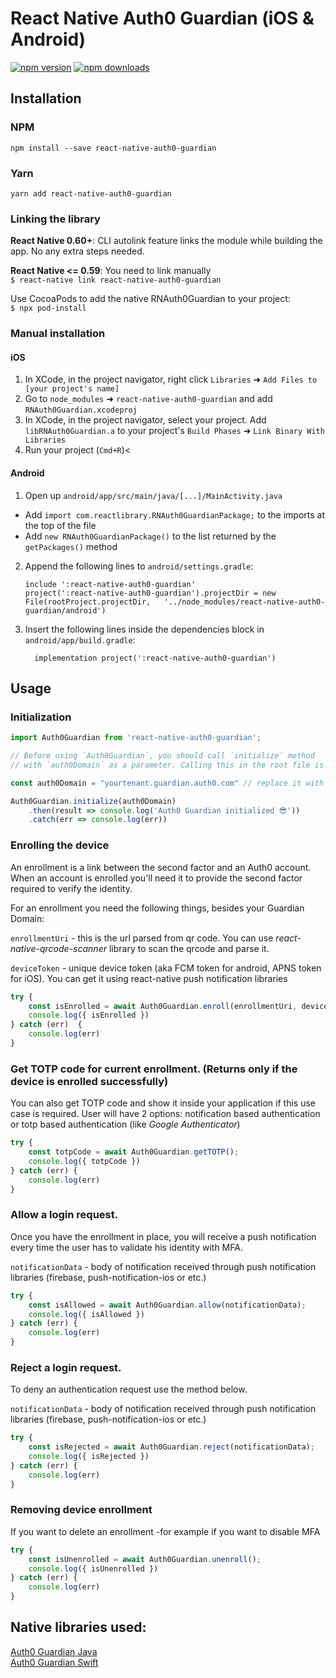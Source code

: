 
# React Native Auth0 Guardian (iOS & Android)

[![npm version](https://badge.fury.io/js/react-native-auth0-guardian.svg?update=9)](http://badge.fury.io/js/react-native-auth0-guardian)
[![npm downloads](https://img.shields.io/npm/dm/react-native-push-auth0-guardian.svg?update=9)](http://badge.fury.io/js/react-native-auth0-guardian)


## Installation

### NPM

`npm install --save react-native-auth0-guardian`

### Yarn

`yarn add react-native-auth0-guardian`



### Linking the library

**React Native 0.60+**:  CLI autolink feature links the module while building the app. No any extra steps needed.

**React Native <= 0.59**: You need to link manually   
`$ react-native link react-native-auth0-guardian`


Use CocoaPods to add the native RNAuth0Guardian to your project:   
`$ npx pod-install`



### Manual installation


#### iOS

1. In XCode, in the project navigator, right click `Libraries` ➜ `Add Files to [your project's name]`
2. Go to `node_modules` ➜ `react-native-auth0-guardian` and add `RNAuth0Guardian.xcodeproj`
3. In XCode, in the project navigator, select your project. Add `libRNAuth0Guardian.a` to your project's `Build Phases` ➜ `Link Binary With Libraries`
4. Run your project (`Cmd+R`)<

#### Android

1. Open up `android/app/src/main/java/[...]/MainActivity.java`
  - Add `import com.reactlibrary.RNAuth0GuardianPackage;` to the imports at the top of the file
  - Add `new RNAuth0GuardianPackage()` to the list returned by the `getPackages()` method
2. Append the following lines to `android/settings.gradle`:
  	```
  	include ':react-native-auth0-guardian'
  	project(':react-native-auth0-guardian').projectDir = new File(rootProject.projectDir, 	'../node_modules/react-native-auth0-guardian/android')
  	```
3. Insert the following lines inside the dependencies block in `android/app/build.gradle`:
  	```
      implementation project(':react-native-auth0-guardian')
  	```

## Usage
### Initialization
```javascript
import Auth0Guardian from 'react-native-auth0-guardian';

// Before using `Auth0Guardian`, you should call `initialize` method 
// with `auth0Domain` as a parameter. Calling this in the root file is recommended Ex: root index.js or App.js

const auth0Domain = "yourtenant.guardian.auth0.com" // replace it with your own

Auth0Guardian.initialize(auth0Domain)
	.then(result => console.log('Auth0 Guardian initialized 😎'))
	.catch(err => console.log(err))
```

### Enrolling the device

An enrollment is a link between the second factor and an Auth0 account. When an account is enrolled you'll need it to provide the second factor required to verify the identity.

For an enrollment you need the following things, besides your Guardian Domain:

`enrollmentUri` - this is the url parsed from qr code. You can use *react-native-qrcode-scanner* library to scan the qrcode and parse it.   

`deviceToken` - unique device token (aka FCM token for android, APNS token for iOS). You can get it using react-native push notification libraries

```javascript
try {
	const isEnrolled = await Auth0Guardian.enroll(enrollmentUri, deviceToken);
	console.log({ isEnrolled })
} catch (err)  {
	console.log(err)
}
```

### Get TOTP code for current enrollment. (Returns only if the device is enrolled successfully) 
You can also get TOTP code and show it inside your application if this use case is required. User will have 2 options: notification based authentication or totp based authentication (like *Google Authenticator*)

```javascript
try {
	const totpCode = await Auth0Guardian.getTOTP();
	console.log({ totpCode })
} catch (err) {
	console.log(err)
}
```

### Allow a login request.
Once you have the enrollment in place, you will receive a push notification every time the user has to validate his identity with MFA.

`notificationData` - body of notification received through push notification libraries (firebase, push-notification-ios or etc.)

```javascript
try {
	const isAllowed = await Auth0Guardian.allow(notificationData);
	console.log({ isAllowed })
} catch (err) {
	console.log(err)
}
```

### Reject a login request.
To deny an authentication request use the method below.

`notificationData` - body of notification received through push notification libraries (firebase, push-notification-ios or etc.)

```javascript
try {
	const isRejected = await Auth0Guardian.reject(notificationData);
	console.log({ isRejected })
} catch (err) {
	console.log(err)
}
```

### Removing  device enrollment
If you want to delete an enrollment -for example if you want to disable MFA

```javascript
try {
	const isUnenrolled = await Auth0Guardian.unenroll();
	console.log({ isUnenrolled })
} catch (err) {
	console.log(err)
}
```


## Native libraries used:

[Auth0 Guardian Java](https://github.com/auth0/Guardian.java)   
[Auth0 Guardian Swift](https://github.com/auth0/Guardian.swift)


